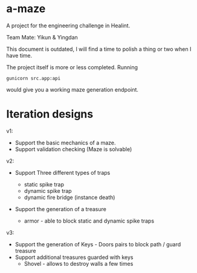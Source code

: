 # a-maze
A project for the engineering challenge in Healint.

Team Mate: Yikun & Yingdan

This document is outdated, I will find a time to polish a thing or
two when I have time.

The project itself is more or less completed. Running

```
gunicorn src.app:api
```

would give you a working maze generation endpoint.


# Iteration designs

v1:

- Support the basic mechanics of a maze.
- Support validation checking (Maze is solvable)

v2:

- Support Three different types of traps
    * static spike trap
    * dynamic spike trap
    * dynamic fire bridge (instance death)

- Support the generation of a treasure
    * armor - able to block static and dynamic spike traps

v3:

- Support the generation of Keys - Doors pairs to block path / guard treasure
- Support additional treasures guarded with keys
    * Shovel - allows to destroy walls a few times
